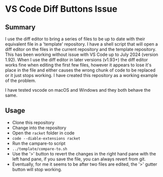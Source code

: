 # VS Code Diff Buttons Issue

## Summary

I use the diff editor to bring a series of files to be up to date with their
equivalent file in a 'template' repository.  I have a shell script that will
open a diff editor on the files in the current repository and the template
repository.  This has been working without issue with VS Code up to July 2024
(version 1.92).  When I use the diff editor in later versions (v1.93+) the diff
editor works fine when editing the first few files, however it appears to lose
it's place in the file and either causes the wrong chunk of code to be replaced
or it just stops working.  I have created this repository as a working example
of the problem.

I have tested vscode on macOS and Windows and they both behave the same.

## Usage

- Clone this repository
- Change into the repository
- Open the `racket` folder in code
- `code --diable-extensions racket`
- Run the campare-to script
- `../template/compare-to.sh`
- Use the '>' button to revert the changes in the right hand pane with the left hand pane, if you save the file, you can always revert from git.
- Eventually, for me it seems to be after two files are edited, the '>' gutter button will stop working.
